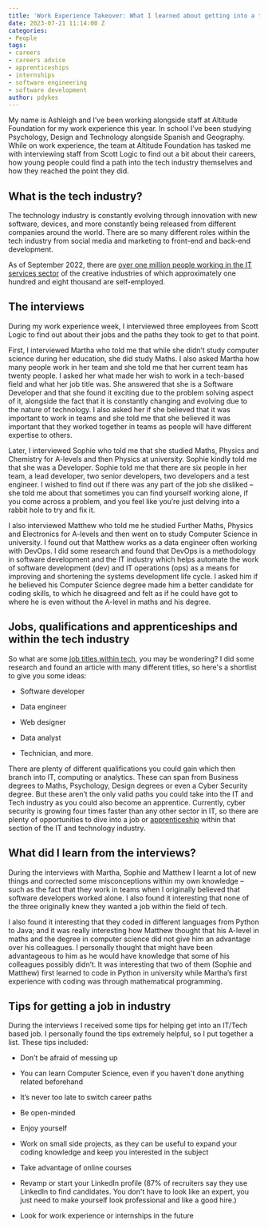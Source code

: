 ```yaml
---
title: 'Work Experience Takeover: What I learned about getting into a tech career'
date: 2023-07-21 11:14:00 Z
categories:
- People
tags:
- careers
- careers advice
- apprenticeships
- internships
- software engineering
- software development
author: pdykes
---
```


My name is Ashleigh and I’ve been working alongside staff at Altitude Foundation for my work experience this year. In school I’ve been studying Psychology, Design and Technology alongside Spanish and Geography. While on work experience, the team at Altitude Foundation has tasked me with interviewing staff from Scott Logic to find out a bit about their careers, how young people could find a path into the tech industry themselves and how they reached the point they did.

## What is the tech industry?

The technology industry is constantly evolving through innovation with new software, devices, and more constantly being released from different companies around the world. There are so many different roles within the tech industry from social media and marketing to front-end and back-end development.

As of September 2022, there are [over one million people working in the IT services sector](https://www.statista.com/statistics/284968/it-software-and-computer-services-economy-employment-in-the-united-kingdom-uk/) of the creative industries of which approximately one hundred and eight thousand are self-employed.

## The interviews

During my work experience week, I interviewed three employees from Scott Logic to find out about their jobs and the paths they took to get to that point.

First, I interviewed Martha who told me that while she didn’t study computer science during her education, she did study Maths. I also asked Martha how many people work in her team and she told me that her current team has twenty people. I asked her what made her wish to work in a tech-based field and what her job title was. She answered that she is a Software Developer and that she found it exciting due to the problem solving aspect of it, alongside the fact that it is constantly changing and evolving due to the nature of technology. I also asked her if she believed that it was important to work in teams and she told me that she believed it was important that they worked together in teams as people will have different expertise to others.

Later, I interviewed Sophie who told me that she studied Maths, Physics and Chemistry for A-levels and then Physics at university. Sophie kindly told me that she was a Developer. Sophie told me that there are six people in her team, a lead developer, two senior developers, two developers and a test engineer. I wished to find out if there was any part of the job she disliked – she told me about that sometimes you can find yourself working alone, if you come across a problem, and you feel like you’re just delving into a rabbit hole to try and fix it.

I also interviewed Matthew who told me he studied Further Maths, Physics and Electronics for A-levels and then went on to study Computer Science in university. I found out that Matthew works as a data engineer often working with DevOps. I did some research and found that DevOps is a methodology in software development and the IT industry which helps automate the work of software development (dev) and IT operations (ops) as a means for improving and shortening the systems development life cycle. I asked him if he believed his Computer Science degree made him a better candidate for coding skills, to which he disagreed and felt as if he could have got to where he is even without the A-level in maths and his degree.

## Jobs, qualifications and apprenticeships and within the tech industry

So what are some [job titles within tech](https://uk.indeed.com/career-advice/finding-a-job/it-job-titles-hierarchy), you may be wondering? I did some research and found an article with many different titles, so here's a shortlist to give you some ideas:

* Software developer

* Data engineer

* Web designer

* Data analyst

* Technician, and more.

There are plenty of different qualifications you could gain which then branch into IT, computing or analytics. These can span from Business degrees to Maths, Psychology, Design degrees or even a Cyber Security degree. But these aren’t the only valid paths you could take into the IT and Tech industry as you could also become an apprentice. Currently, cyber security is growing four times faster than any other sector in IT, so there are plenty of opportunities to dive into a job or [apprenticeship](https://info.itcareerswitch.co.uk/cyber-security/) within that section of the IT and technology industry.

## What  did I learn from the interviews?

During the interviews with Martha, Sophie and Matthew I learnt a lot of new things and corrected some misconceptions within my own knowledge – such as the fact that they work in teams when I originally believed that software developers worked alone. I also found it interesting that none of the three originally knew they wanted a job within the field of tech.

I also found it interesting that they coded in different languages from Python to Java; and it was really interesting how Matthew thought that his A-level in maths and the degree in computer science did not give him an advantage over his colleagues. I personally thought that might have been advantageous to him as he would have knowledge that some of his colleagues possibly didn’t. It was interesting that two of them (Sophie and Matthew) first learned to code in Python in university while Martha’s first experience with coding was through mathematical programming.

## Tips for getting a job in industry

During the interviews I received some tips for helping get into an IT/Tech based job. I personally found the tips extremely helpful, so I put together a list. These tips included:

* Don’t be afraid of messing up

* You can learn Computer Science, even if you haven't done anything related beforehand

* It’s never too late to switch career paths

* Be open-minded

* Enjoy yourself

* Work on small side projects, as they can be useful to expand your coding knowledge and keep you interested in the subject

* Take advantage of online courses

* Revamp or start your LinkedIn profile (87% of recruiters say they use LinkedIn to find candidates. You don't have to look like an expert, you just need to make yourself look professional and like a good hire.)

* Look for work experience or internships in the future